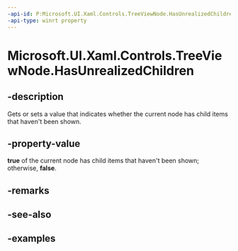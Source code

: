 ```yaml
---
-api-id: P:Microsoft.UI.Xaml.Controls.TreeViewNode.HasUnrealizedChildren
-api-type: winrt property
---
```


<!-- Property syntax.
public bool HasUnrealizedChildren { get;  set; }
-->

# Microsoft.UI.Xaml.Controls.TreeViewNode.HasUnrealizedChildren

## -description

Gets or sets a value that indicates whether the current node has child items that haven't been shown.

## -property-value

**true** of the current node has child items that haven't been shown; otherwise, **false**.

## -remarks

## -see-also

## -examples

